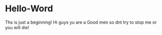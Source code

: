 Hello-Word
==========

Ths is just a beginning!
Hi guys yu are a Good men so dnt try to stop me or you will die!
